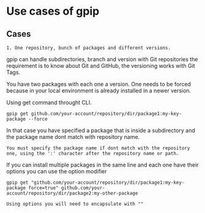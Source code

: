 # **Use cases of gpip**

## **Cases**

`1. One repository, bunch of packages and different versions.`

gpip can handle subdirectories, branch and version with Git repositories the requirement is to know about Git and GitHub, the versioning works with Git Tags.

You have two packages with each one a version. One needs to be forced because in your local environment is already installed in a newer version.

Using get command throught CLI.

```
gpip get github.com/your-account/repository/dir/package1:my-key-package --force
```

In that case you have specified a package that is inside a subdirectory and the package name dont match with repository name. 

`You must specify the package name if dont match with the repository one, using the ':' character after the repository name or path.`

If you can install multiple packages in the same line and each one have their options you can use the option modifier

```
gpip get "github.com/your-account/repository/dir/package1:my-key-package force=true" github.com/your-account/repository/dir/package2:my-other-package
```

`Using options you will need to encapsulate with ""`